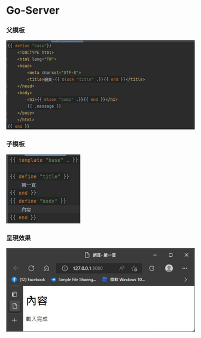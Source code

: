 # Go-Server

### 父模板

![ale base](githubImages/base.jpg)

### 子模板

![ale index](githubImages/index.jpg)

### 呈現效果

![ale demo](githubImages/demo.jpg)
